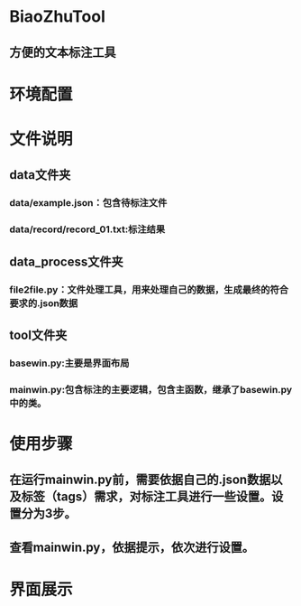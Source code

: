 # BiaoZhuTool
## 方便的文本标注工具
# 环境配置
# 文件说明
## data文件夹
###   data/example.json：包含待标注文件
###   data/record/record_01.txt:标注结果
## data_process文件夹
###   file2file.py：文件处理工具，用来处理自己的数据，生成最终的符合要求的.json数据
## tool文件夹
###   basewin.py:主要是界面布局
###   mainwin.py:包含标注的主要逻辑，包含主函数，继承了basewin.py中的类。
# 使用步骤
## 在运行mainwin.py前，需要依据自己的.json数据以及标签（tags）需求，对标注工具进行一些设置。设置分为3步。
## 查看mainwin.py，依据提示，依次进行设置。
# 界面展示
